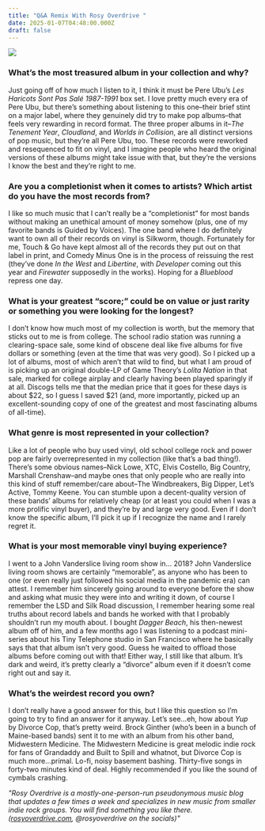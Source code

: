 ```yaml
---
title: "Q&A Remix With Rosy Overdrive "
date: 2025-01-07T04:48:00.000Z
draft: false
---
```

![](/images/upload/screenshot-2025-01-07-at-4.49.48 am.png)

### What’s the most treasured album in your collection and why?

Just going off of how much I listen to it, I think it must be Pere Ubu’s *Les Haricots Sont Pas Salé 1987-1991* box set. I love pretty much every era of Pere Ubu, but there’s something about listening to this one–their brief stint on a major label, where they genuinely did try to make pop albums–that feels very rewarding in record format. The three proper albums in it–*The Tenement Year*, *Cloudland*, and *Worlds in Collision*, are all distinct versions of pop music, but they’re all Pere Ubu, too. These records were reworked and resequenced to fit on vinyl, and I imagine people who heard the original versions of these albums might take issue with that, but they’re the versions I know the best and they’re right to me.

### Are you a completionist when it comes to artists? Which artist do you have the most records from?

I like so much music that I can’t really be a “completionist” for most bands without making an unethical amount of money somehow (plus, one of my favorite bands is Guided by Voices). The one band where I do definitely want to own all of their records on vinyl is Silkworm, though. Fortunately for me, Touch & Go have kept almost all of the records they put out on that label in print, and Comedy Minus One is in the process of reissuing the rest (they’ve done *In the West* and *Libertine*, with *Developer* coming out this year and *Firewater* supposedly in the works). Hoping for a *Blueblood* repress one day.

### What is your greatest “score;” could be on value or just rarity or something you were looking for the longest?

I don’t know how much most of my collection is worth, but the memory that sticks out to me is from college. The school radio station was running a clearing-space sale, some kind of obscene deal like five albums for five dollars or something (even at the time that was very good). So I picked up a lot of albums, most of which aren’t that wild to find, but what I am proud of is picking up an original double-LP of Game Theory’s *Lolita Nation* in that sale, marked for college airplay and clearly having been played sparingly if at all. Discogs tells me that the median price that it goes for these days is about $22, so I guess I saved $21 (and, more importantly, picked up an excellent-sounding copy of one of the greatest and most fascinating albums of all-time).

### What genre is most represented in your collection?

Like a lot of people who buy used vinyl, old school college rock and power pop are fairly overrepresented in my collection (like that’s a bad thing!). There’s some obvious names–Nick Lowe, XTC, Elvis Costello, Big Country, Marshall Crenshaw–and maybe ones that only people who are really into this kind of stuff remember/care about–The Windbreakers, Big Dipper, Let’s Active, Tommy Keene. You can stumble upon a decent-quality version of these bands’ albums for relatively cheap (or at least you could when I was a more prolific vinyl buyer), and they’re by and large very good. Even if I don’t know the specific album, I’ll pick it up if I recognize the name and I rarely regret it.

### What is your most memorable vinyl buying experience?

I went to a John Vanderslice living room show in… 2018? John Vanderslice living room shows are certainly “memorable”, as anyone who has been to one (or even really just followed his social media in the pandemic era) can attest. I remember him sincerely going around to everyone before the show and asking what music they were into and writing it down, of course I remember the LSD and Silk Road discussion, I remember hearing some real truths about record labels and bands he worked with that I probably shouldn’t run my mouth about. I bought *Dagger Beach*, his then-newest album off of him, and a few months ago I was listening to a podcast mini-series about his Tiny Telephone studio in San Francisco where he basically says that that album isn’t very good. Guess he waited to offload those albums before coming out with that! Either way, I still like that album. It’s dark and weird, it’s pretty clearly a “divorce” album even if it doesn’t come right out and say it.

### What’s the weirdest record you own?

I don’t really have a good answer for this, but I like this question so I’m going to try to find an answer for it anyway. Let’s see…eh, how about *Yup* by Divorce Cop, that’s pretty weird. Brock Ginther (who’s been in a bunch of Maine-based bands) sent it to me with an album from his other band, Midwestern Medicine. The Midwestern Medicine is great melodic indie rock for fans of Grandaddy and Built to Spill and whatnot, but Divorce Cop is much more…primal. Lo-fi, noisy basement bashing. Thirty-five songs in forty-two minutes kind of deal. Highly recommended if you like the sound of cymbals crashing. 

*"Rosy Overdrive is a mostly-one-person-run pseudonymous music blog that updates a few times a week and specializes in new music from smaller indie rock groups. You will find something you like there. ([rosyoverdrive.com](https://rosyoverdrive.com/), @rosyoverdrive on the socials)"*

